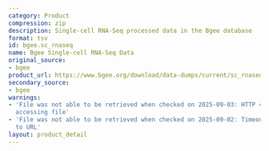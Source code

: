 ```yaml
---
category: Product
compression: zip
description: Single-cell RNA-Seq processed data in the Bgee database
format: tsv
id: bgee.sc_rnaseq
name: Bgee Single-cell RNA-Seq Data
original_source:
- bgee
product_url: https://www.bgee.org/download/data-dumps/current/sc_rnaseq/
secondary_source:
- bgee
warnings:
- 'File was not able to be retrieved when checked on 2025-09-03: HTTP 404 error when
  accessing file'
- 'File was not able to be retrieved when checked on 2025-09-02: Timeout connecting
  to URL'
layout: product_detail
---
```

